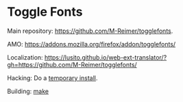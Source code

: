 Toggle Fonts
============

Main repository: https://github.com/M-Reimer/togglefonts.

AMO: https://addons.mozilla.org/firefox/addon/togglefonts/

Localization: https://lusito.github.io/web-ext-translator/?gh=https://github.com/M-Reimer/togglefonts/

Hacking: Do a [temporary install](https://developer.mozilla.org/Add-ons/WebExtensions/Temporary_Installation_in_Firefox).

Building: [make](https://www.gnu.org/software/make/)
